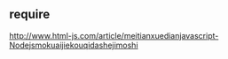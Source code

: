 
## require
http://www.html-js.com/article/meitianxuedianjavascript-Nodejsmokuaijiekouqidashejimoshi

